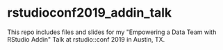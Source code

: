 # rstudioconf2019_addin_talk

This repo includes files and slides for my "Empowering a Data Team with RStudio Addin" Talk at rstudio::conf 2019 in Austin, TX. 
